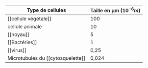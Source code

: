 | Type de cellules                  | Taille en μm ($10^{-6}m$) |
| --------------------------------- | ------------------------- |
| [[cellule végétale]]              | 100                       |
| cellule animale                   | 10                        |
| [[noyau]]                         | 5                         |
| [[Bactéries]]                     | 1                         |
| [[virus]]                         | 0,25                      |
| Microtubules du [[cytosquelette]] | 0,024                     |



